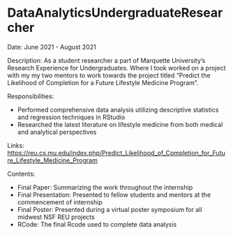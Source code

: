 # DataAnalyticsUndergraduateResearcher

Date:
June 2021 - August 2021

Description:
As a student researcher a part of Marquette University’s Research Experience for Undergraduates. Where I took worked on a project with my my two mentors to work towards the project titled “Predict the Likelihood of Completion for a Future Lifestyle Medicine Program”.

Responsibilities:
- Performed comprehensive data analysis utilizing descriptive statistics and regression techniques in RStudio
- Researched the latest literature on lifestyle medicine from both medical and analytical perspectives

Links:
https://reu.cs.mu.edu/index.php/Predict_Likelihood_of_Completion_for_Future_Lifestyle_Medicine_Program

Contents:
- Final Paper: Summarizing the work throughout the internship
- Final Presentation: Presented to fellow students and mentors at the commencement of internship
- Final Poster: Presented during a virtual poster symposium for all midwest NSF REU projects
- RCode: The final Rcode used to complete data analysis
